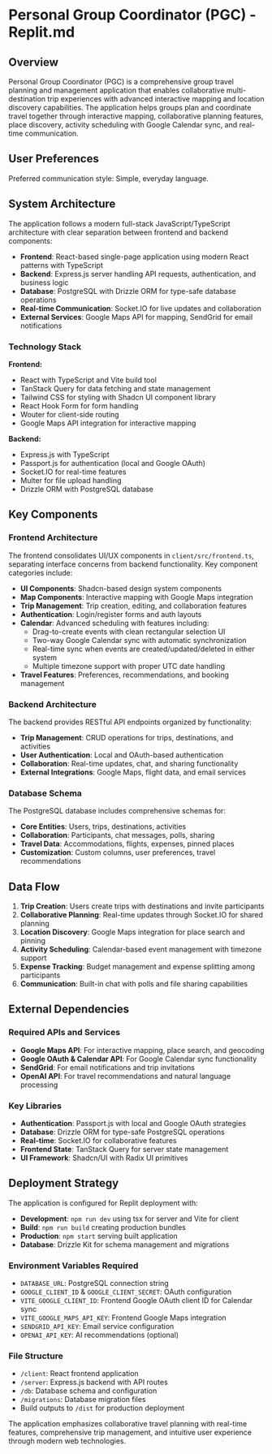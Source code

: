 # Personal Group Coordinator (PGC) - Replit.md

## Overview

Personal Group Coordinator (PGC) is a comprehensive group travel planning and management application that enables collaborative multi-destination trip experiences with advanced interactive mapping and location discovery capabilities. The application helps groups plan and coordinate travel together through interactive mapping, collaborative planning features, place discovery, activity scheduling with Google Calendar sync, and real-time communication.

## User Preferences

Preferred communication style: Simple, everyday language.

## System Architecture

The application follows a modern full-stack JavaScript/TypeScript architecture with clear separation between frontend and backend components:

- **Frontend**: React-based single-page application using modern React patterns with TypeScript
- **Backend**: Express.js server handling API requests, authentication, and business logic
- **Database**: PostgreSQL with Drizzle ORM for type-safe database operations
- **Real-time Communication**: Socket.IO for live updates and collaboration
- **External Services**: Google Maps API for mapping, SendGrid for email notifications

### Technology Stack

**Frontend:**
- React with TypeScript and Vite build tool
- TanStack Query for data fetching and state management
- Tailwind CSS for styling with Shadcn UI component library
- React Hook Form for form handling
- Wouter for client-side routing
- Google Maps API integration for interactive mapping

**Backend:**
- Express.js with TypeScript
- Passport.js for authentication (local and Google OAuth)
- Socket.IO for real-time features
- Multer for file upload handling
- Drizzle ORM with PostgreSQL database

## Key Components

### Frontend Architecture
The frontend consolidates UI/UX components in `client/src/frontend.ts`, separating interface concerns from backend functionality. Key component categories include:

- **UI Components**: Shadcn-based design system components
- **Map Components**: Interactive mapping with Google Maps integration
- **Trip Management**: Trip creation, editing, and collaboration features
- **Authentication**: Login/register forms and auth layouts
- **Calendar**: Advanced scheduling with features including:
  - Drag-to-create events with clean rectangular selection UI
  - Two-way Google Calendar sync with automatic synchronization
  - Real-time sync when events are created/updated/deleted in either system
  - Multiple timezone support with proper UTC date handling
- **Travel Features**: Preferences, recommendations, and booking management

### Backend Architecture
The backend provides RESTful API endpoints organized by functionality:

- **Trip Management**: CRUD operations for trips, destinations, and activities
- **User Authentication**: Local and OAuth-based authentication
- **Collaboration**: Real-time updates, chat, and sharing functionality
- **External Integrations**: Google Maps, flight data, and email services

### Database Schema
The PostgreSQL database includes comprehensive schemas for:

- **Core Entities**: Users, trips, destinations, activities
- **Collaboration**: Participants, chat messages, polls, sharing
- **Travel Data**: Accommodations, flights, expenses, pinned places
- **Customization**: Custom columns, user preferences, travel recommendations

## Data Flow

1. **Trip Creation**: Users create trips with destinations and invite participants
2. **Collaborative Planning**: Real-time updates through Socket.IO for shared planning
3. **Location Discovery**: Google Maps integration for place search and pinning
4. **Activity Scheduling**: Calendar-based event management with timezone support
5. **Expense Tracking**: Budget management and expense splitting among participants
6. **Communication**: Built-in chat with polls and file sharing capabilities

## External Dependencies

### Required APIs and Services
- **Google Maps API**: For interactive mapping, place search, and geocoding
- **Google OAuth & Calendar API**: For Google Calendar sync functionality
- **SendGrid**: For email notifications and trip invitations
- **OpenAI API**: For travel recommendations and natural language processing

### Key Libraries
- **Authentication**: Passport.js with local and Google OAuth strategies
- **Database**: Drizzle ORM for type-safe PostgreSQL operations
- **Real-time**: Socket.IO for collaborative features
- **Frontend State**: TanStack Query for server state management
- **UI Framework**: Shadcn/UI with Radix UI primitives

## Deployment Strategy

The application is configured for Replit deployment with:

- **Development**: `npm run dev` using tsx for server and Vite for client
- **Build**: `npm run build` creating production bundles
- **Production**: `npm start` serving built application
- **Database**: Drizzle Kit for schema management and migrations

### Environment Variables Required
- `DATABASE_URL`: PostgreSQL connection string
- `GOOGLE_CLIENT_ID` & `GOOGLE_CLIENT_SECRET`: OAuth configuration
- `VITE_GOOGLE_CLIENT_ID`: Frontend Google OAuth client ID for Calendar sync
- `VITE_GOOGLE_MAPS_API_KEY`: Frontend Google Maps integration
- `SENDGRID_API_KEY`: Email service configuration
- `OPENAI_API_KEY`: AI recommendations (optional)

### File Structure
- `/client`: React frontend application
- `/server`: Express.js backend with API routes
- `/db`: Database schema and configuration
- `/migrations`: Database migration files
- Build outputs to `/dist` for production deployment

The application emphasizes collaborative travel planning with real-time features, comprehensive trip management, and intuitive user experience through modern web technologies.